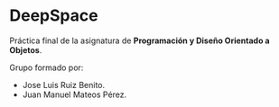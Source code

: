 # DeepSpace

Práctica final de la asignatura de **Programación y Diseño Orientado a Objetos**.

Grupo formado por:

- Jose Luis Ruiz Benito.
- Juan Manuel Mateos Pérez.
